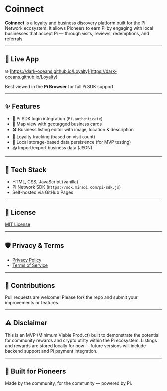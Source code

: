 # Coinnect

**Coinnect** is a loyalty and business discovery platform built for the Pi Network ecosystem. It allows Pioneers to earn Pi by engaging with local businesses that accept Pi — through visits, reviews, redemptions, and referrals.

---

## 🔗 Live App

🌐 [https://dark-oceans.github.io/Loyalty](https://dark-oceans.github.io/Loyalty)

Best viewed in the **Pi Browser** for full Pi SDK support.

---

## ✨ Features

- 🔐 Pi SDK login integration (`Pi.authenticate`)
- 📍 Map view with geotagged business cards
- 🛠 Business listing editor with image, location & description
- 🎯 Loyalty tracking (based on visit count)
- 💾 Local storage-based data persistence (for MVP testing)
- 📥 Import/export business data (JSON)

---

## 🚀 Tech Stack

- HTML, CSS, JavaScript (vanilla)
- Pi Network SDK (`https://sdk.minepi.com/pi-sdk.js`)
- Self-hosted via GitHub Pages

---

## 📃 License

[MIT License](./LICENSE)

---

## 🛡 Privacy & Terms

- [Privacy Policy](https://dark-oceans.github.io/Loyalty/privacy.html)
- [Terms of Service](https://dark-oceans.github.io/Loyalty/terms.html)

---

## 🤝 Contributions

Pull requests are welcome! Please fork the repo and submit your improvements or features.

---

## ⚠️ Disclaimer

This is an MVP (Minimum Viable Product) built to demonstrate the potential for community rewards and crypto utility within the Pi ecosystem. Listings and rewards are stored locally for now — future versions will include backend support and Pi payment integration.

---

## 💛 Built for Pioneers

Made by the community, for the community — powered by Pi.
